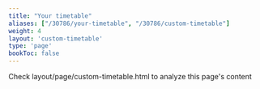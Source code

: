 ```yaml
---
title: "Your timetable"
aliases: ["/30786/your-timetable", "/30786/custom-timetable"]
weight: 4
layout: 'custom-timetable'
type: 'page'
bookToc: false
---
```


Check layout/page/custom-timetable.html to analyze this page's content
